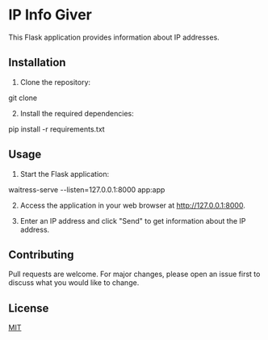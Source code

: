 # IP Info Giver

This Flask application provides information about IP addresses.

## Installation

1. Clone the repository:

git clone <repository-url>

2. Install the required dependencies:

pip install -r requirements.txt

## Usage

1. Start the Flask application:

waitress-serve --listen=127.0.0.1:8000 app:app

2. Access the application in your web browser at http://127.0.0.1:8000.

3. Enter an IP address and click "Send" to get information about the IP address.

## Contributing

Pull requests are welcome. For major changes, please open an issue first to discuss what you would like to change.

## License

[MIT](LICENSE)